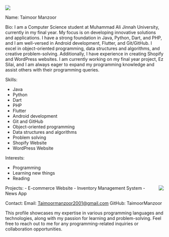 <img src="https://repository-images.githubusercontent.com/588181932/e36ec678-7984-4cdd-8e4c-a3932772ff8e">

Name: Taimoor Manzoor

Bio:
I am a Computer Science student at Muhammad Ali Jinnah University, currently in my final year. My focus is on developing innovative solutions and applications. I have a strong foundation in Java, Python, Dart, and PHP, and I am well-versed in Android development, Flutter, and Git/GitHub. I excel in object-oriented programming, data structures and algorithms, and creative problem-solving. Additionally, I have experience in creating Shopify and WordPress websites. I am currently working on my final year project, Ez Silai, and I am always eager to expand my programming knowledge and assist others with their programming queries.

Skills:
- Java
- Python
- Dart
- PHP
- Flutter
- Android development
- Git and GitHub
- Object-oriented programming
- Data structures and algorithms
- Problem solving
- Shopify Website
- WordPress Website

Interests:
- Programming
- Learning new things
- Reading
<img align="right" src="https://camo.githubusercontent.com/cae12fddd9d6982901d82580bdf321d81fb299141098ca1c2d4891870827bf17/68747470733a2f2f6d69726f2e6d656469756d2e636f6d2f6d61782f313336302f302a37513379765349765f7430696f4a2d5a2e676966">
Projects:
- E-commerce Website
- Inventory Management System
- News App

Contact:
Email: Taimoormanzoor2001@gmail.com
GitHub: TaimoorManzoor

This profile showcases my expertise in various programming languages and technologies, along with my passion for learning and problem-solving. Feel free to reach out to me for any programming-related inquiries or collaboration opportunities.
